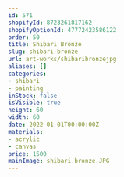 ```yaml
---
id: 571
shopifyId: 8723261817162
shopifyOptionId: 47772423586122
order: 50
title: Shibari Bronze
slug: shibari-bronze
url: art-works/shibaribronzejpg
aliases: []
categories:
- shibari
- painting
inStock: false
isVisible: true
height: 60
width: 60
date: 2022-01-01T00:00:00Z
materials:
- acrylic
- canvas
price: 1500
mainImage: shibari_bronze.JPG
---
```

